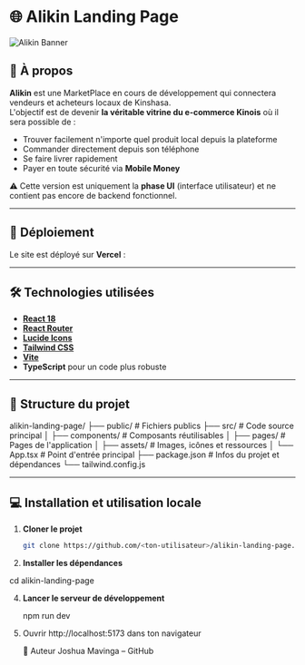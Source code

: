 # 🌐 Alikin Landing Page

![Alikin Banner](./public/images/alikin-landing-ui.png)


## 📖 À propos

**Alikin** est une MarketPlace en cours de développement qui connectera vendeurs et acheteurs locaux de Kinshasa.  
L'objectif est de devenir **la véritable vitrine du e-commerce Kinois** où il sera possible de :

- Trouver facilement n'importe quel produit local depuis la plateforme
- Commander directement depuis son téléphone
- Se faire livrer rapidement
- Payer en toute sécurité via **Mobile Money**

⚠️ Cette version est uniquement la **phase UI** (interface utilisateur) et ne contient pas encore de backend fonctionnel.

---

## 🚀 Déploiement

Le site est déployé sur **Vercel** : 

---

## 🛠 Technologies utilisées

- **[React 18](https://react.dev/)**
- **[React Router](https://reactrouter.com/)**
- **[Lucide Icons](https://lucide.dev/)**
- **[Tailwind CSS](https://tailwindcss.com/)**
- **[Vite](https://vitejs.dev/)**
- **TypeScript** pour un code plus robuste

---

## 📂 Structure du projet
alikin-landing-page/
├── public/ # Fichiers publics
├── src/ # Code source principal
│ ├── components/ # Composants réutilisables
│ ├── pages/ # Pages de l'application
│ ├── assets/ # Images, icônes et ressources
│ └── App.tsx # Point d'entrée principal
├── package.json # Infos du projet et dépendances
└── tailwind.config.js


---

## 💻 Installation et utilisation locale

1. **Cloner le projet**
   ```bash
   git clone https://github.com/<ton-utilisateur>/alikin-landing-page.git
2. **Installer les dépendances**
   
cd alikin-landing-page

4. **Lancer le serveur de développement**

   npm run dev

5. Ouvrir http://localhost:5173 dans ton navigateur

   👤 Auteur
Joshua Mavinga – GitHub




